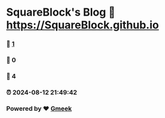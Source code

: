 # SquareBlock's Blog :link: https://SquareBlock.github.io 
### :page_facing_up: [1](https://SquareBlock.github.io/tag.html) 
### :speech_balloon: 0 
### :hibiscus: 4 
### :alarm_clock: 2024-08-12 21:49:42 
### Powered by :heart: [Gmeek](https://github.com/Meekdai/Gmeek)
